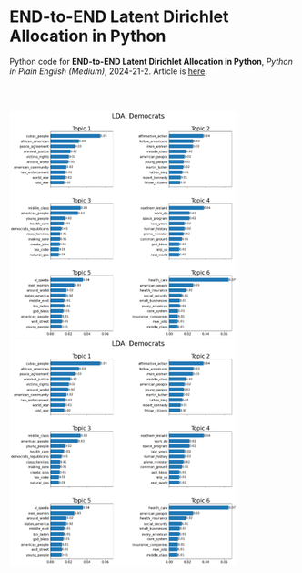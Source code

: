 # END-to-END Latent Dirichlet Allocation in Python
Python code for **END-to-END Latent Dirichlet Allocation in Python**, *Python in Plain English (Medium)*, 2024-21-2.
Article is [here](https://medium.com/python-in-plain-english/end-to-end-latent-dirichlet-allocation-in-python-ac7bf75cd9fc?sk=37374dd502e7ff5d9c24b23fa8b0afd7).


</br>

<p float="left">
  </br>
  <img src="LDA democrats clean.png" width="400" />
  <img src="LDA democrats clean.png" width="400" />
</p>

